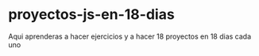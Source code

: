# proyectos-js-en-18-dias
Aqui aprenderas a hacer ejercicios y a hacer 18 proyectos en 18 dias cada uno
